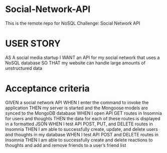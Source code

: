 # Social-Network-API
This is the remote repo for NoSQL Challenge: Social Network API

# USER STORY
AS A social media startup
I WANT an API for my social network that uses a NoSQL database
SO THAT my website can handle large amounts of unstructured data

# Acceptance criteria 
GIVEN a social network API
WHEN I enter the command to invoke the application
THEN my server is started and the Mongoose models are synced to the MongoDB database
WHEN I open API GET routes in Insomnia for users and thoughts
THEN the data for each of these routes is displayed in a formatted JSON
WHEN I test API POST, PUT, and DELETE routes in Insomnia
THEN I am able to successfully create, update, and delete users and thoughts in my database
WHEN I test API POST and DELETE routes in Insomnia
THEN I am able to successfully create and delete reactions to thoughts and add and remove friends to a user’s friend list

